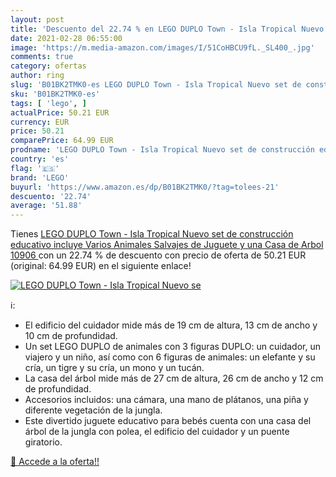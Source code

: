 ```yaml
---
layout: post
title: 'Descuento del 22.74 % en LEGO DUPLO Town - Isla Tropical Nuevo se'
date: 2021-02-28 06:55:00
image: 'https://m.media-amazon.com/images/I/51CoHBCU9fL._SL400_.jpg'
comments: true
category: ofertas
author: ring
slug: 'B01BK2TMK0-es LEGO DUPLO Town - Isla Tropical Nuevo set de construcción...'
sku: 'B01BK2TMK0-es'
tags: [ 'lego', ]
actualPrice: 50.21 EUR
currency: EUR
price: 50.21
comparePrice: 64.99 EUR
prodname: 'LEGO DUPLO Town - Isla Tropical Nuevo set de construcción educativo  incluye Varios Animales Salvajes de Juguete y una Casa de Arbol  10906 '
country: 'es'
flag: '🇪🇸'
brand: 'LEGO'
buyurl: 'https://www.amazon.es/dp/B01BK2TMK0/?tag=tolees-21'
descuento: '22.74'
average: '51.88'
---
```


Tienes [LEGO DUPLO Town - Isla Tropical Nuevo set de construcción educativo  incluye Varios Animales Salvajes de Juguete y una Casa de Arbol  10906 ](https://www.amazon.es/dp/B01BK2TMK0/?tag=tolees-21) con un 22.74 % de descuento con precio de oferta de 50.21 EUR (original: 64.99 EUR) en el siguiente enlace!

[![LEGO DUPLO Town - Isla Tropical Nuevo se](https://m.media-amazon.com/images/I/51CoHBCU9fL._SL400_.jpg)](https://www.amazon.es/dp/B01BK2TMK0/?tag=tolees-21)

ℹ️:

- El edificio del cuidador mide más de 19 cm de altura, 13 cm de ancho y 10 cm de profundidad.
- Un set LEGO DUPLO de animales con 3 figuras DUPLO: un cuidador, un viajero y un niño, así como con 6 figuras de animales: un elefante y su cría, un tigre y su cría, un mono y un tucán.
- La casa del árbol mide más de 27 cm de altura, 26 cm de ancho y 12 cm de profundidad.
- Accesorios incluidos: una cámara, una mano de plátanos, una piña y diferente vegetación de la jungla.
- Este divertido juguete educativo para bebés cuenta con una casa del árbol de la jungla con polea, el edificio del cuidador y un puente giratorio.

[🛒 Accede a la oferta!!](https://www.amazon.es/dp/B01BK2TMK0/?tag=tolees-21)
